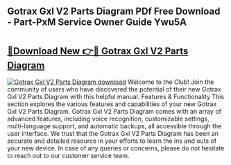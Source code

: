 ## Gotrax Gxl V2 Parts Diagram PDf Free Download - Part-PxM Service Owner Guide Ywu5A

# <h2><a href="http://dfidwmq.blite.top/?on=Gotrax+Gxl+V2+Parts+Diagram">🔗Download New 👉🔴 Gotrax Gxl V2 Parts Diagram</a></h2>

[![Gotrax Gxl V2 Parts Diagram download](https://i.imgur.com/lujVjoI.png)](http://dfidwmq.blite.top/?on=Gotrax+Gxl+V2+Parts+Diagram)
Welcome to the Club! Join the community of users who have discovered the potential of their new Gotrax Gxl V2 Parts Diagram with this helpful manual. Features & Functionality This section explores the various features and capabilities of your new Gotrax Gxl V2 Parts Diagram. Gotrax Gxl V2 Parts Diagram comes with an array of advanced features, including voice recognition, customizable settings, multi-language support, and automatic backups, all accessible through the user interface. We trust that the Gotrax Gxl V2 Parts Diagram has been an accurate and detailed resource in your efforts to learn the ins and outs of your new device. In case of any queries or concerns, please do not hesitate to reach out to our customer service team.

